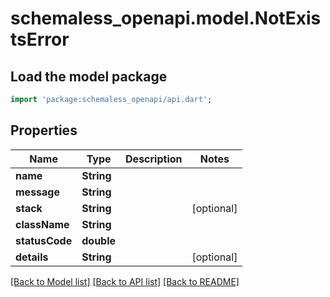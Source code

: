 # schemaless_openapi.model.NotExistsError

## Load the model package
```dart
import 'package:schemaless_openapi/api.dart';
```

## Properties
Name | Type | Description | Notes
------------ | ------------- | ------------- | -------------
**name** | **String** |  | 
**message** | **String** |  | 
**stack** | **String** |  | [optional] 
**className** | **String** |  | 
**statusCode** | **double** |  | 
**details** | **String** |  | [optional] 

[[Back to Model list]](../README.md#documentation-for-models) [[Back to API list]](../README.md#documentation-for-api-endpoints) [[Back to README]](../README.md)


